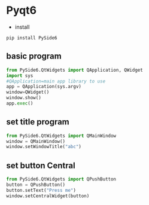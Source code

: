 # Pyqt6

- install 
```
pip install PySide6
```

## basic program
```python
from PySide6.QtWidgets import QApplication, QWidget
import sys
#QApplication=main app library to use
app = QApplication(sys.argv)
window=QWidget()
window.show()
app.exec()
```

## set title program
```python
from PySide6.QtWidgets import QMainWindow
window = QMainWindow()
window.setWindowTitle("abc")
```

## set button Central
```python
from PySide6.QtWidgets import QPushButton
button = QPushButton()
button.setText("Press me")
window.setCentralWidget(button)
```
